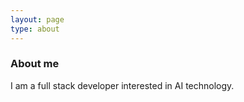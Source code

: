 ```yaml
---
layout: page
type: about
---
```


### About me

I am a full stack developer interested in AI technology.